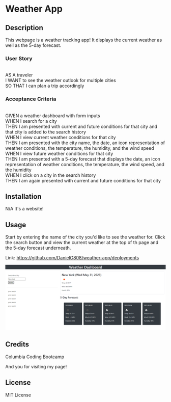 # Weather App

## Description

This webpage is a weather tracking app! It displays the current weather as well as the 5-day forecast.

### User Story

<br>AS A traveler
<br>I WANT to see the weather outlook for multiple cities
<br>SO THAT I can plan a trip accordingly

### Acceptance Criteria

<br>GIVEN a weather dashboard with form inputs
<br>WHEN I search for a city
<br>THEN I am presented with current and future conditions for that city and that city is added to the search history
<br>WHEN I view current weather conditions for that city
<br>THEN I am presented with the city name, the date, an icon representation of weather conditions, the temperature, the humidity, and the wind speed
<br>WHEN I view future weather conditions for that city
<br>THEN I am presented with a 5-day forecast that displays the date, an icon representation of weather conditions, the temperature, the wind speed, and the humidity
<br>WHEN I click on a city in the search history
<br>THEN I am again presented with current and future conditions for that city

## Installation

N/A It's a website!

## Usage

Start by entering the name of the city you'd like to see the weather for. Click the search button and view the current weather at the top of th page and the 5-day forecast underneath.

Link: https://github.com/DanielG808/weather-app/deployments

![alt text](./assets/images/weather-app-screenshot.png)

## Credits

Columbia Coding Bootcamp

And you for visiting my page!

## License

MIT License
